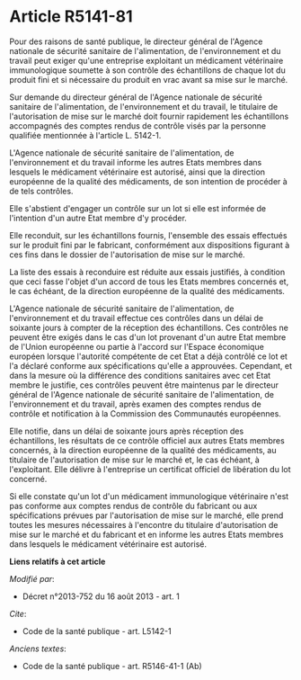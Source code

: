 # Article R5141-81

Pour des raisons de santé publique, le directeur général de l'Agence nationale de sécurité sanitaire de l'alimentation, de
l'environnement et du travail peut exiger qu'une entreprise exploitant un médicament vétérinaire immunologique soumette à son
contrôle des échantillons de chaque lot du produit fini et si nécessaire du produit en vrac avant sa mise sur le marché. 

Sur demande du directeur général de l'Agence nationale de sécurité sanitaire de l'alimentation, de l'environnement et du
travail, le titulaire de l'autorisation de mise sur le marché doit fournir rapidement les échantillons accompagnés des
comptes rendus de contrôle visés par la personne qualifiée mentionnée à l'article L. 5142-1. 

L'Agence nationale de sécurité sanitaire de l'alimentation, de l'environnement et du travail informe les autres Etats membres
dans lesquels le médicament vétérinaire est autorisé, ainsi que la direction européenne de la qualité des médicaments, de son
intention de procéder à de tels contrôles. 

Elle s'abstient d'engager un contrôle sur un lot si elle est informée de l'intention d'un autre Etat membre d'y procéder. 

Elle reconduit, sur les échantillons fournis, l'ensemble des essais effectués sur le produit fini par le fabricant,
conformément aux dispositions figurant à ces fins dans le dossier de l'autorisation de mise sur le marché. 

La liste des essais à reconduire est réduite aux essais justifiés, à condition que ceci fasse l'objet d'un accord de tous les
Etats membres concernés et, le cas échéant, de la direction européenne de la qualité des médicaments. 

L'Agence nationale de sécurité sanitaire de l'alimentation, de l'environnement et du travail effectue ces contrôles dans un
délai de soixante jours à compter de la réception des échantillons. Ces contrôles ne peuvent être exigés dans le cas d'un lot
provenant d'un autre Etat membre de  l'Union européenne ou partie à l'accord sur l'Espace économique européen lorsque
l'autorité compétente de cet Etat a déjà contrôlé ce lot et l'a déclaré conforme aux spécifications qu'elle a approuvées.
Cependant, et dans la mesure où la différence des conditions sanitaires avec cet Etat membre le justifie, ces contrôles
peuvent être maintenus par le directeur général de l'Agence nationale de sécurité sanitaire de l'alimentation, de
l'environnement et du travail, après examen des comptes rendus de contrôle et notification à la Commission des Communautés
européennes. 

Elle notifie, dans un délai de soixante jours après réception des échantillons, les résultats de ce contrôle officiel aux
autres Etats membres concernés, à la direction européenne de la qualité des médicaments, au titulaire de l'autorisation de
mise sur le marché et, le cas échéant, à l'exploitant. Elle délivre à l'entreprise un certificat officiel de libération du
lot concerné. 

Si elle constate qu'un lot d'un médicament immunologique vétérinaire n'est pas conforme aux comptes rendus de contrôle du
fabricant ou aux spécifications prévues par l'autorisation de mise sur le marché, elle prend toutes les mesures nécessaires à
l'encontre du titulaire d'autorisation de mise sur le marché et du fabricant et en informe les autres Etats membres dans
lesquels le médicament vétérinaire est autorisé.

**Liens relatifs à cet article**

_Modifié par_:

  - Décret n°2013-752 du 16 août 2013 - art. 1

_Cite_:

  - Code de la santé publique - art. L5142-1

_Anciens textes_:

  - Code de la santé publique - art. R5146-41-1 (Ab)
